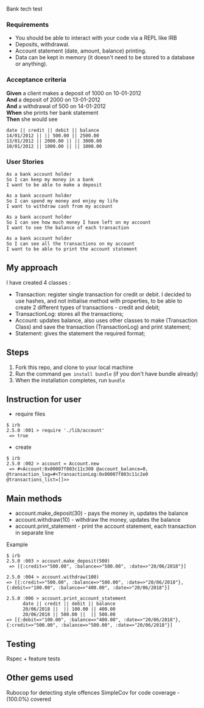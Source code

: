 Bank tech test

### Requirements

* You should be able to interact with your code via a REPL like IRB
* Deposits, withdrawal.
* Account statement (date, amount, balance) printing.
* Data can be kept in memory (it doesn't need to be stored to a database or anything).

### Acceptance criteria

**Given** a client makes a deposit of 1000 on 10-01-2012  
**And** a deposit of 2000 on 13-01-2012  
**And** a withdrawal of 500 on 14-01-2012  
**When** she prints her bank statement  
**Then** she would see

```
date || credit || debit || balance
14/01/2012 || || 500.00 || 2500.00
13/01/2012 || 2000.00 || || 3000.00
10/01/2012 || 1000.00 || || 1000.00
```
### User Stories
```
As a bank account holder
So I can keep my money in a bank
I want to be able to make a deposit
```
```
As a bank account holder
So I can spend my money and enjoy my life
I want to withdraw cash from my account
```
```
As a bank account holder
So I can see how much money I have left on my account
I want to see the balance of each transaction
```
```
As a bank account holder
So I can see all the transactions on my account
I want to be able to print the account statement
```
My approach
---------

I have created 4 classes :
* Transaction: register single transaction for credit or debit.
  I decided to use hashes, and not initialise method with properties, to be able to create 2 different types of transactions - credit and debit;
* TransactionLog: stores all the transactions;
* Account: updates balance, also uses other classes to make (Transaction Class) and save the transaction (TransactionLog) and print statement;
* Statement: gives the statement the required format;

Steps
-------

1. Fork this repo, and clone to your local machine
2. Run the command `gem install bundle` (if you don't have bundle already)
3. When the installation completes, run `bundle`

Instruction for user
---------------------
* require files
```
$ irb
2.5.0 :001 > require './lib/account'
 => true
```
* create
```
$ irb
2.5.0 :002 > account = Account.new
 => #<Account:0x00007f803c11c308 @account_balance=0, @transaction_log=#<TransactionLog:0x00007f803c11c2e0 @transactions_list=[]>>
 ```

Main methods
---------
* account.make_deposit(30) - pays the money in, updates the balance
* account.withdraw(10) - withdraw the money, updates the balance
* account.print_statement - print the account statement, each transaction in separate line

Example
```
$ irb
2.5.0 :003 > account.make_deposit(500)
 => [{:credit=>"500.00", :balance=>"500.00", :date=>"20/06/2018"}]

2.5.0 :004 > account.withdraw(100)
=> [{:credit=>"500.00", :balance=>"500.00", :date=>"20/06/2018"}, {:debit=>"100.00", :balance=>"400.00", :date=>"20/06/2018"}]

2.5.0 :006 > account.print_account_statement
      date || credit || debit || balance
      20/06/2018 ||  || 100.00 || 400.00
      20/06/2018 || 500.00 ||  || 500.00
=> [{:debit=>"100.00", :balance=>"400.00", :date=>"20/06/2018"}, {:credit=>"500.00", :balance=>"500.00", :date=>"20/06/2018"}]
```
Testing
--------
Rspec + feature tests

Other gems used
--------
Rubocop for detecting style offences
SimpleCov for code coverage - (100.0%) covered
